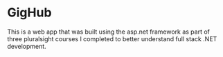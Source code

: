 # GigHub

This is a web app that was built using the asp.net framework as part of three pluralsight courses I completed to better understand full stack .NET development.
